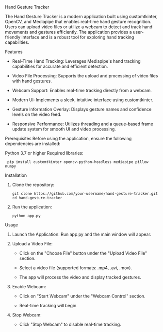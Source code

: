 Hand Gesture Tracker

The Hand Gesture Tracker is a modern application built using customtkinter, OpenCV, 
and Mediapipe that enables real-time hand gesture recognition. Users can upload video
files or utilize a webcam to detect and track hand movements and gestures efficiently.
The application provides a user-friendly interface and is a robust tool for exploring hand 
tracking capabilities.

Features

- Real-Time Hand Tracking: Leverages Mediapipe's hand tracking capabilities for accurate and efficient detection.

- Video File Processing: Supports the upload and processing of video files with hand gestures.

- Webcam Support: Enables real-time tracking directly from a webcam.

- Modern UI: Implements a sleek, intuitive interface using customtkinter.
  
- Gesture Information Overlay: Displays gesture names and confidence levels on the video feed.
  
- Responsive Performance: Utilizes threading and a queue-based frame update system for smooth UI and video processing.


Prerequisites
Before using the application, ensure the following dependencies are installed:

Python 3.7 or higher
Required libraries:

     pip install customtkinter opencv-python-headless mediapipe pillow numpy

Installation

1. Clone the repository:
   
       git clone https://github.com/your-username/hand-gesture-tracker.git
       cd hand-gesture-tracker

2. Run the application:

       python app.py

Usage

1. Launch the Application: Run app.py and the main window will appear.

2. Upload a Video File:

    - Click on the "Choose File" button under the "Upload Video File" section.

    - Select a video file (supported formats: .mp4, .avi, .mov).
     
    - The app will process the video and display tracked gestures.

3. Enable Webcam:

    - Click on "Start Webcam" under the "Webcam Control" section.

    - Real-time tracking will begin.

4. Stop Webcam:

    - Click "Stop Webcam" to disable real-time tracking.
